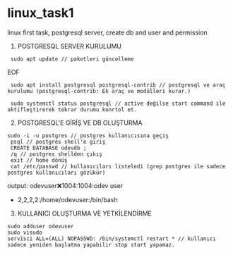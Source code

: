 # linux_task1
linux first task, postgresql server, create db and user and permission 


1. POSTGRESQL SERVER KURULUMU
```
 sudo apt update // paketleri güncelleme
```
EOF
```
 sudo apt install postgresql postgresql-contrib // postgresql ve araç kurulumu (postgresql-contrib: Ek araç ve modülleri kurar.)

 sudo systemctl status postgresql // active değilse start command ile aktifleştirerek tekrar durumu konrtol et.
```
2. POSTGRESQL'E GİRİŞ VE DB OLUŞTURMA
```
sudo -i -u postgres // postgres kullanıcısına geçiş
 psql // postgres shell'e giriş
 CREATE DATABASE odevdb ;
 /q // postgres shellden çıkış
 exit // home dönüş
 cat /etc/passwd // kullanıcıları listeledi (grep postgres ile sadece postgres kullanıcıları gözükür)
```
   output: odevuser:x:1004:1004:odev user
   * 2,2,2,2:/home/odevuser:/bin/bash

3. KULLANICI OLUŞTURMA VE YETKİLENDİRME
```
sudo adduser odevuser
sudo visudo
servisci ALL=(ALL) NOPASSWD: /bin/systemctl restart * // kullanıcı sadece yeniden başlatma yapabilir stop start yapamaz. 
```

